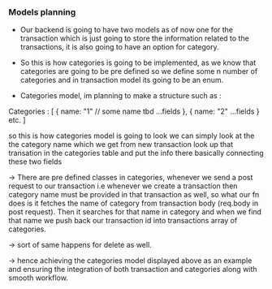 ### Models planning

- Our backend is going to have two models as of now one for the transaction which is just going to store the information related to the transactions, it is also going to have an option for category.

- So this is how categories is going to be implemented, as we know that categories are going to be pre defined so we define some n number of categories and in transaction model its going to be an enum. 

- Categories model, im planning to make a structure such as :

Categories : [
    {
        name: "1"  // some name tbd
        ...fields
    },
    {
        name: "2" 
        ...fields
    }
    etc.
]

so this is how categories model is going to look we can simply look at the the category name which we get from new transaction look up that transation in the categories table and put the info there basically connecting these two fields


<!-- HOW API WORKS -->
-> There are pre defined classes in categories, whenever we send a post request to our transaction i.e whenever we create a transaction then category name must be provided in that transaction as well, so what our fn does is it fetches the name of category from transaction body (req.body in post request). Then it searches for that name in category and when we find that name we push back our transaction id into transactions array of categories.

-> sort of same happens for delete as well.

-> hence achieving the categories model displayed above as an example and ensuring the integration of both transaction and categories along with smooth workflow.